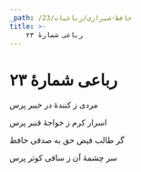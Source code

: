 ```yaml
---
_path: /حافظ-شیرازی/رباعیات/23
title: >-
    رباعی شمارهٔ ۲۳
---
```

# رباعی شمارهٔ ۲۳

<div class="b" id="bn1"><div class="m1"><p>مردی ز کنندهٔ در خیبر پرس</p></div>
<div class="m2"><p>اسرار کرم ز خواجهٔ قنبر پرس</p></div></div>
<div class="b" id="bn2"><div class="m1"><p>گر طالب فیض حق به صدقی حافظ</p></div>
<div class="m2"><p>سر چشمهٔ آن ز ساقی کوثر پرس</p></div></div>

